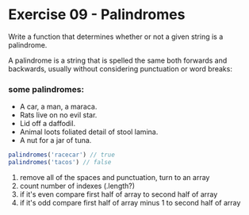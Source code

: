 # Exercise 09 - Palindromes

Write a function that determines whether or not a given string is a palindrome.

A palindrome is a string that is spelled the same both forwards and backwards, usually without considering punctuation or word breaks:

### some palindromes:
  - A car, a man, a maraca.
  - Rats live on no evil star.
  - Lid off a daffodil.
  - Animal loots foliated detail of stool lamina.
  - A nut for a jar of tuna.

```javascript
palindromes('racecar') // true
palindromes('tacos') // false
```

1. remove all of the spaces and punctuation, turn to an array
2. count number of indexes (.length?)
3. if it's even
  compare first half of array to second half of array
4. if it's odd
  compare first half of array minus 1 to second half of array
